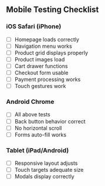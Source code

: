 ## Mobile Testing Checklist

### iOS Safari (iPhone)
- [ ] Homepage loads correctly
- [ ] Navigation menu works
- [ ] Product grid displays properly
- [ ] Product images load
- [ ] Cart drawer functions
- [ ] Checkout form usable
- [ ] Payment processing works
- [ ] Touch gestures work

### Android Chrome
- [ ] All above tests
- [ ] Back button behavior correct
- [ ] No horizontal scroll
- [ ] Forms auto-fill works

### Tablet (iPad/Android)
- [ ] Responsive layout adjusts
- [ ] Touch targets adequate size
- [ ] Modals display correctly